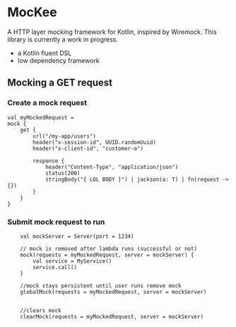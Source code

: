 # MocKee

A HTTP layer mocking framework for Kotlin, inspired by Wiremock.  This library is currently a work in progress.

- a Kotlin fluent DSL
- low dependency framework

## Mocking a GET request

### Create a mock request
```
val myMockedRequest =
mock {
    get {
        url("/my-app/users")
        header("x-session-id", UUID.randomUuid)
        header("x-client-id", "customer-a")

        response {
            header("Content-Type", "application/json")
            status(200)
            stringBody("{ LOL BODY }") | jackson(a: T) | fn(request -> {})
        }
    }
}
```

### Submit mock request to run
```
    val mockServer = Server(port = 1234)

    // mock is removed after lambda runs (successful or not)
    mock(requests = myMockedRequest, server = mockServer) {
        val service = MyService()
        service.call()
    }

    //mock stays persistent until user runs remove mock
    globalMock(requests = myMockedRequest, server = mockServer)


    //clears mock
    clearMock(requests = myMockedRequest, server = mockServer)

```
